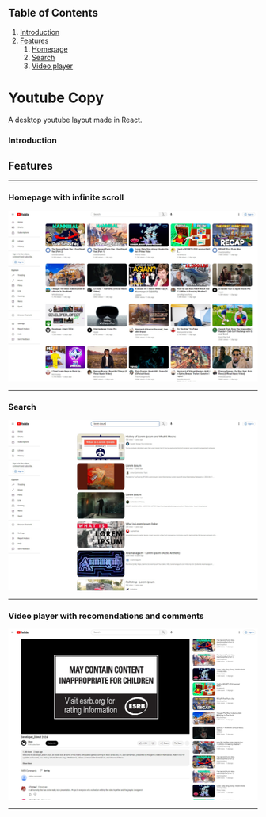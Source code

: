 ## Table of Contents

1. [ Introduction ](#title)
2. [ Features ](#features)
    1. [ Homepage ](#hompage)
    2. [ Search ](#search)
    3. [ Video player ](#video) 

<a name="title"></a>
# Youtube Copy

 A desktop youtube layout made in React. 

### Introduction<a name="Youtube Copy"></a>

<a name="features"></a>
## Features

<hr/>

<a name="homepage"></a>
### Homepage with infinite scroll

![](./src/assets/readme/homepage.jpg)

<hr/>

<a name="search"></a>
### Search
  
![](./src/assets/readme/search.jpg)

<hr/>

<a name="video"></a>
### Video player with recomendations and comments
 
![](./src/assets/readme/video.jpg)

<hr/>

